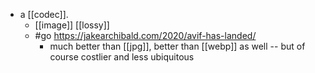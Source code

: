 - a [[codec]].
	- [[image]] [[lossy]]
	- #go https://jakearchibald.com/2020/avif-has-landed/
		- much better than [[jpg]], better than [[webp]] as well -- but of course costlier and less ubiquitous